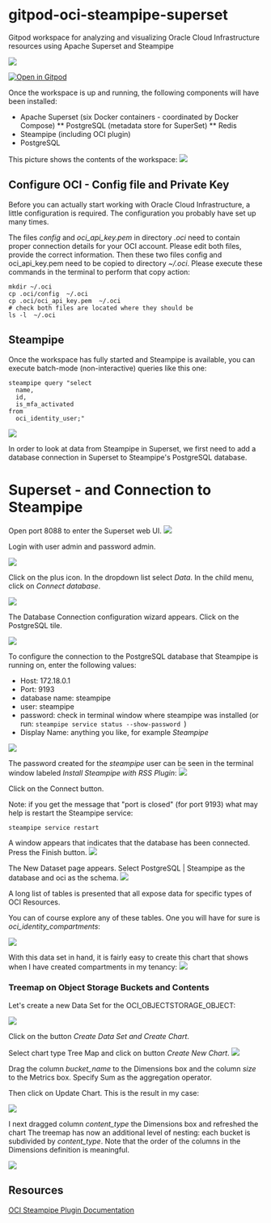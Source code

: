 # gitpod-oci-steampipe-superset
Gitpod workspace for analyzing and visualizing Oracle Cloud Infrastructure resources using Apache Superset and Steampipe

![](images/superset-select-from-oci.png)  

[![Open in Gitpod](https://gitpod.io/button/open-in-gitpod.svg)](https://gitpod.io/#https://github.com/lucasjellema/gitpod-oci-steampipe-superset)

Once the workspace is up and running, the following components will have been installed:

* Apache Superset (six Docker containers - coordinated by Docker Compose)
** PostgreSQL (metadata store for SuperSet)
** Redis
* Steampipe (including OCI plugin)
* PostgreSQL 

This picture shows the contents of the workspace:
![](images/workspace.png)  


## Configure OCI - Config file and Private Key

Before you can actually start working with Oracle Cloud Infrastructure, a little configuration is required. The configuration you probably have set up many times.

The files *config* and *oci_api_key.pem* in directory *.oci* need to contain proper connection details for your OCI account. Please edit both files, provide the correct information. Then these two files config and oci_api_key.pem need to be copied to directory *~/.oci*. Please execute these commands in the terminal to perform that copy action:

```
mkdir ~/.oci
cp .oci/config  ~/.oci
cp .oci/oci_api_key.pem  ~/.oci
# check both files are located where they should be
ls -l  ~/.oci
```

## Steampipe

Once the workspace has fully started and Steampipe is available, you can execute batch-mode (non-interactive) queries like this one:

```
steampipe query "select
  name,
  id,
  is_mfa_activated
from
  oci_identity_user;"
```

![](images/steampipe-oci-query.png)  

In order to look at data from Steampipe in Superset, we first need to add a database connection in Superset to Steampipe's PostgreSQL database.

# Superset - and Connection to Steampipe

Open port 8088 to enter the Superset web UI. 
![](images/open-superset-ui.png)  

Login with user admin and password admin.

![](images/superset-login.png)  

Click on the plus icon. In the dropdown list select *Data*. In the child menu, click on *Connect database*.

![](images/add-db-connection.png)  

The Database Connection configuration wizard appears. Click on the PostgreSQL tile.

![](images/define-steampipe-postgresqlconnection.png)  

 To configure the connection to the PostgreSQL database that Steampipe is running on, enter the following values:

* Host: 172.18.0.1
* Port: 9193
* database name: steampipe
* user: steampipe
* password: check in terminal window where steampipe was installed (or run: `steampipe service status --show-password `)
* Display Name: anything you like, for example *Steampipe* 

![](images/db-connecton-configuration.png)  

The password created for the *steampipe* user can be seen in the terminal window labeled *Install Steampipe with RSS Plugin*:
![](images/postgresql-password-in-terminal.png)  

Click on the Connect button.

Note: if you get the message that "port is closed" (for port 9193) what may help is restart the Steampipe service:

```
steampipe service restart
```

A window appears that indicates that the database has been connected. Press the Finish button.
![](images/step3-connected.png)  

The New Dataset page appears. Select PostgreSQL | Steampipe as the database and oci as the schema.
![](images/new-dataset.png)  

A long list of tables is presented that all expose data for specific types of OCI Resources.

You can of course explore any of these tables. One you will have for sure is *oci_identity_compartments*:

![](images/compartment-dataset.png)  

With this data set in hand, it is fairly easy to create this chart that shows when I have created compartments in my tenancy:
![](images/compartments-barchart.png)  

### Treemap on Object Storage Buckets and Contents

Let's create a new Data Set for the OCI_OBJECTSTORAGE_OBJECT:

![](images/objectstorage-dataset.png)  

Click on the button *Create Data Set and Create Chart*.

Select chart type Tree Map and click on button *Create New Chart*.
![](images/chart-type-treemap.png)  

Drag the column *bucket_name* to the Dimensions box and the column *size* to the Metrics box. Specify Sum as the aggregation operator.

Then click on Update Chart. This is the result in my case:

![](images/buckets-treemap.png)  

I next dragged column *content_type* the Dimensions box and refreshed the chart The treemap has now an additional level of nesting: each bucket is subdivided by *content_type*. Note that the order of the columns in the Dimensions definition is meaningful.

![](images/treemap-buckets-by-contenttype.png)  

## Resources

[OCI Steampipe Plugin Documentation](https://hub.steampipe.io/plugins/turbot/oci)

